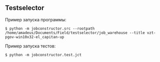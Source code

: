 ## Testselector

Пример запуска программы:

```
$ python -m jobconstructor.src --rootpath /home/amadeus/Documents/Field/testselector/job_warehouse --title vzt-pgov-win10x32-el_capitan-up
```

Пример запуска тестов:

```
$ python -m jobconstructor.test.jct
```
